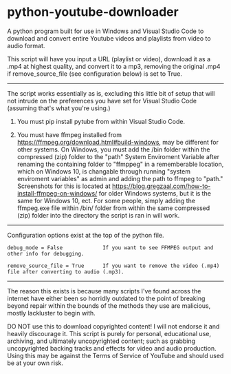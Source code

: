 # python-youtube-downloader

A python program built for use in Windows and Visual Studio Code to download and convert entire Youtube videos and playlists from video to audio format.

This script will have you input a URL (playlist or video), download it as a .mp4 at highest quality, and convert it to a mp3, removing the original .mp4 if remove_source_file (see configuration below) is set to True.

---

The script works essentially as is, excluding this little bit of setup that will not intrude on the preferences you have set for Visual Studio Code (assuming that's what you're using.)

1. You must pip install pytube from within Visual Studio Code.

2. You must have ffmpeg installed from https://ffmpeg.org/download.html#build-windows, may be different for other systems.
   On Windows, you must add the /bin folder within the compressed (zip) folder to the "path" System Enviroment Variable after renaming the containing folder to "ffmppeg" in a rememberable location, which on Windows 10, is changable through running "system enviroment variables" as admin and adding the path to ffmpeg to "path." Screenshots for this is located at https://blog.gregzaal.com/how-to-install-ffmpeg-on-windows/ for older Windows systems, but it is the same for Windows 10, ect.
   For some people, simply adding the ffmpeg.exe file within /bin/ folder from within the same compressed (zip) folder into the directory the script is ran in will work.

---

Configuration options exist at the top of the python file.

    debug_mode = False             If you want to see FFMPEG output and other info for debugging.

    remove_source_file = True      If you want to remove the video (.mp4) file after converting to audio (.mp3).

---

The reason this exists is because many scripts I've found across the internet have either been so horridly outdated to the point of breaking beyond repair within the bounds of the methods they use are malicious, mostly lackluster to begin with.

> > > > > > > > > > > > > > > > > > > > > > > > > > > > > > > > > > > > > > > > > > > > >

DO NOT use this to download copyrighted content!
I will not endorse it and heavily discourage it.
This script is purely for personal, educational use, archiving, and ultimately uncopyrighted content; such as grabbing uncopyrighted backing tracks and effects for video and audio production. Using this may be against the Terms of Service of YouTube and should used be at your own risk.
